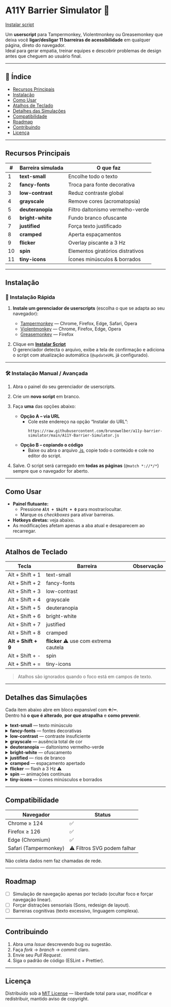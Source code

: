 # A11Y Barrier Simulator 🚀

[Instalar script](https://raw.githubusercontent.com/brunowelber/a11y-barrier-simulator/main/A11Y-Barrier-Simulator.js)

Um **userscript** para Tampermonkey, Violentmonkey ou Greasemonkey que deixa você **ligar/desligar 11 barreiras de acessibilidade** em qualquer página, direto do navegador.  
Ideal para gerar empatia, treinar equipes e descobrir problemas de design antes que cheguem ao usuário final.

---

## 📑 Índice
- [Recursos Principais](#recursos-principais)
- [Instalação](#instalação)
- [Como Usar](#como-usar)
- [Atalhos de Teclado](#atalhos-de-teclado)
- [Detalhes das Simulações](#detalhes-das-simulações)
- [Compatibilidade](#compatibilidade)
- [Roadmap](#roadmap)
- [Contribuindo](#contribuindo)
- [Licença](#licença)

---

## Recursos Principais

| # | Barreira simulada | O que faz |
|---|-------------------|-----------|
| 1 | **text-small** | Encolhe todo o texto |
| 2 | **fancy-fonts** | Troca para fonte decorativa |
| 3 | **low-contrast** | Reduz contraste global |
| 4 | **grayscale** | Remove cores (acromatopsia) |
| 5 | **deuteranopia** | Filtro daltonismo vermelho-verde |
| 6 | **bright-white** | Fundo branco ofuscante |
| 7 | **justified** | Força texto justificado |
| 8 | **cramped** | Aperta espaçamentos |
| 9 | **flicker** | Overlay piscante a 3 Hz |
|10 | **spin** | Elementos giratórios distrativos  |
|11 | **tiny-icons** | Ícones minúsculos & borrados |

---

## Instalação

### 🚀 Instalação Rápida

1. **Instale um gerenciador de userscripts** (escolha o que se adapta ao seu navegador):  
   - [Tampermonkey](https://www.tampermonkey.net/) — Chrome, Firefox, Edge, Safari, Opera  
   - [Violentmonkey](https://violentmonkey.github.io/) — Chrome, Firefox, Edge, Opera  
   - [Greasemonkey](https://www.greasespot.net/) — Firefox  

2. Clique em **[Instalar Script](https://raw.githubusercontent.com/brunowelber/a11y-barrier-simulator/main/A11Y-Barrier-Simulator.js)**  
   O gerenciador detecta o arquivo, exibe a tela de confirmação e adiciona o script com atualização automática (`@updateURL` já configurado).

---

### 🛠️ Instalação Manual / Avançada

1. Abra o painel do seu gerenciador de userscripts.  
2. Crie um **novo script** em branco.  
3. Faça **uma** das opções abaixo:  
   - **Opção A – via URL**  
     - Cole este endereço na opção “Instalar do URL”:  
       ```
       https://raw.githubusercontent.com/brunowelber/a11y-barrier-simulator/main/A11Y-Barrier-Simulator.js
       ```  
   - **Opção B – copiando o código**  
     - Baixe ou abra o arquivo [.js](https://raw.githubusercontent.com/brunowelber/a11y-barrier-simulator/main/A11Y-Barrier-Simulator.js), copie todo o conteúdo e cole no editor do script.

4. Salve. O script será carregado em **todas as páginas** (`@match *://*/*`) sempre que o navegador for aberto.

---

## Como Usar

- **Painel flutuante:**  
  - Pressione **`Alt + Shift + 0`** para mostrar/ocultar.  
  - Marque os _checkboxes_ para ativar barreiras.  
- **Hotkeys diretas:** veja abaixo.  
- As modificações afetam apenas a aba atual e desaparecem ao recarregar.

---

## Atalhos de Teclado

| Tecla | Barreira | Observação |
|-------|----------|------------|
| Alt + Shift + 1 | text-small |
| Alt + Shift + 2 | fancy-fonts |
| Alt + Shift + 3 | low-contrast |
| Alt + Shift + 4 | grayscale |
| Alt + Shift + 5 | deuteranopia |
| Alt + Shift + 6 | bright-white |
| Alt + Shift + 7 | justified |
| Alt + Shift + 8 | cramped |
| **Alt + Shift + 9** | **flicker** ⚠️ use com extrema cautela |
| Alt + Shift + - | spin |
| Alt + Shift + = | tiny-icons |

> Atalhos são ignorados quando o foco está em campos de texto.

---

## Detalhes das Simulações

Cada item abaixo abre em bloco expansível com ➕/➖.  
Dentro há **o que é alterado**, **por que atrapalha** e **como prevenir**.

<details>
<summary><strong>text-small</strong> — texto minúsculo</summary>

- **Simula**: `font-size` global reduzido a 10 px (≈60 % menor).  
- **Impacto**: força zoom e aumenta fadiga, típico de presbiopia não corrigida.  
- **Contramedida**: use unidades relativas (`rem`, `em`), largura fluida e teste zoom 200 % sem quebra.
</details>

<details>
<summary><strong>fancy-fonts</strong> — fontes decorativas</summary>

- **Simula**: troca família para “Brush Script MT” / serif rebuscada.  
- **Impacto**: legibilidade cai, atrapalha disléxicos e OCR.  
- **Contramedida**: preferir fontes sans-serif, peso 400–700, permitir override do usuário.
</details>

<details>
<summary><strong>low-contrast</strong> — contraste insuficiente</summary>

- **Simula**: texto #777 em fundo #fff, links #aaa.  
- **Impacto**: leitura em luz ambiente forte vira “camuflagem”.  
- **Contramedida**: contraste ≥ 4.5 : 1 (WCAG 1.4.3) e tema alta-contraste opcional.
</details>

<details>
<summary><strong>grayscale</strong> — ausência total de cor</summary>

- **Simula**: `filter: grayscale(100%)`.  
- **Impacto**: testa dependência exclusiva de cor para transmitir estado.  
- **Contramedida**: rótulos, padrões, ícones e texto redundante (WCAG 1.4.1).
</details>

<details>
<summary><strong>deuteranopia</strong> — daltonismo vermelho-verde</summary>

- **Simula**: matriz de cor recalibrando canais R/G.  
- **Impacto**: verde-vermelho viram tons semelhantes; status “erro/sucesso” vira ambíguo.  
- **Contramedida**: paleta segura (azul / laranja), grafismos diferentes, alt-text descritivo.
</details>

<details>
<summary><strong>bright-white</strong> — ofuscamento</summary>

- **Simula**: fundo branco puro + overlay 10 % glare.  
- **Impacto**: desconforto para fotossensíveis, gera dores de cabeça.  
- **Contramedida**: modo escuro automático (`prefers-color-scheme`), cinzas (#f5f5f5) como base.
</details>

<details>
<summary><strong>justified</strong> — rios de branco</summary>

- **Simula**: `text-align: justify` em parágrafos.  
- **Impacto**: espaços irregulares quebram fluxo ocular, piorando dislexia.  
- **Contramedida**: alinhamento à esquerda, largura 45–80 car, `hyphens:auto` nos idiomas suportados.
</details>

<details>
<summary><strong>cramped</strong> — espaçamento apertado</summary>

- **Simula**: `letter-spacing -0.05em`, `line-height 1`.  
- **Impacto**: palavras se mesclam, velocidade de leitura cai até 60 %.  
- **Contramedida**: seguir C21 (0.12 em letra, 1.5 line) e permitir botão “Texto Confortável”.
</details>

<details>
<summary><strong>flicker</strong> — flash a 3 Hz ⚠️</summary>

- **Simula**: overlay cinza piscando 5×/s.  
- **Impacto**: risco de crise epiléptica fotossensível, distração extrema.  
- **Contramedida**: evitar flashes > 3 Hz, botão pausa, respeitar `prefers-reduced-motion`.
</details>

<details>
<summary><strong>spin</strong> — animações contínuas</summary>

- **Simula**: rotação 360°/s em elementos focais.  
- **Impacto**: nausea, perda de foco, barreira para vestibulodissofobia.  
- **Contramedida**: animações discretas, pausa em hover/focus e alternativa estática.
</details>

<details>
<summary><strong>tiny-icons</strong> — ícones minúsculos e borrados</summary>

- **Simula**: escala 0.5, blur 0.7px, opacidade 65 %.  
- **Impacto**: usuários não identificam função nem acertam alvo de clique.  
- **Contramedida**: ícone ≥ 24 px visível, área clicável 44 × 44 px, `aria-label` textual.
</details>

---

## Compatibilidade

| Navegador | Status |
|-----------|--------|
| Chrome ≥ 124 | ✅ |
| Firefox ≥ 126 | ✅ |
| Edge (Chromium) | ✅ |
| Safari (Tampermonkey) | ⚠️ Filtros SVG podem falhar |

Não coleta dados nem faz chamadas de rede.

---

## Roadmap

- [ ] Simulação de navegação apenas por teclado (ocultar foco e forçar navegação linear).  
- [ ] Forçar distrações sensoriais (Sons, redesign de layout).  
- [ ] Barreiras cognitivas (texto excessivo, linguagem complexa).  

---

## Contribuindo

1. Abra uma _Issue_ descrevendo bug ou sugestão.  
2. Faça _fork_ → _branch_ → _commit_ claro.  
3. Envie seu _Pull Request_.  
4. Siga o padrão de código (ESLint + Prettier).

---

## Licença

Distribuído sob a [MIT License](LICENSE) — liberdade total para usar, modificar e redistribuir, mantido aviso de copyright.
